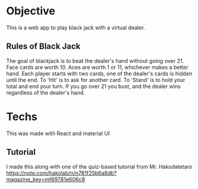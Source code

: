 # Objective

This is a web app to play black jack with a virtual dealer. 

## Rules of Black Jack

The goal of blackjack is to beat the dealer's hand without going over 21. Face cards are worth 10. Aces are worth 1 or 11, whichever makes a better hand. Each player starts with two cards, one of the dealer's cards is hidden until the end. To 'Hit' is to ask for another card. To 'Stand' is to hold your total and end your turn. If you go over 21 you bust, and the dealer wins regardless of the dealer's hand.

# Techs 

This was made with React and material UI 

## Tutorial

I made this along with one of the quiz-based tutorial from Mr. Hakodatetaro https://note.com/hakolab/n/n781f25b6a8db?magazine_key=mf69781e606c8
